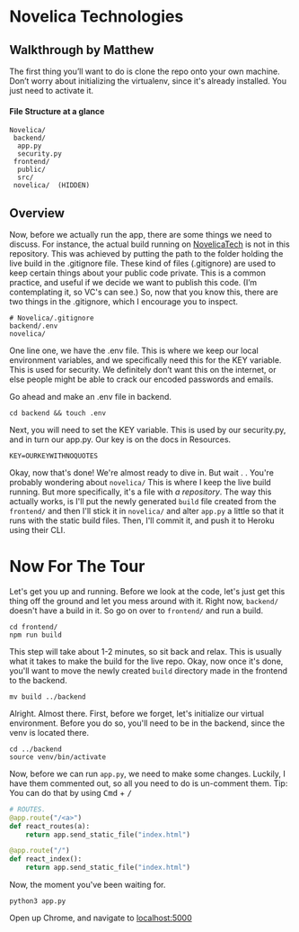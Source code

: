 # Novelica Technologies
## Walkthrough by Matthew
The first thing you’ll want to do is clone the repo onto your own machine. Don’t worry about initializing the virtualenv, since it's already installed. You just need to activate it. 

#### File Structure at a glance
```
Novelica/
 backend/
  app.py
  security.py
 frontend/
  public/
  src/
 novelica/  (HIDDEN)
```

## Overview
Now, before we actually run the app, there are some things we need to discuss. For instance, the actual build running on [NovelicaTech](https://novelicatech.com) is not in this repository. This was achieved by putting the path to the folder holding the live build in the .gitignore file. These kind of files (.gitignore) are used to keep certain things about your public code private. This is a common practice, and useful if we decide we want to publish this code. (I’m contemplating it, so VC's can see.) So, now that you know this, there are two things in the .gitignore, which I encourage you to inspect.

```
# Novelica/.gitignore
backend/.env
novelica/
```
One line one, we have the .env file. This is where we keep our local environment variables, and we specifically need this for the KEY variable. This is used for security. We definitely don’t want this on the internet, or else people might be able to crack our encoded passwords and emails.

Go ahead and make an .env file in backend.

```
cd backend && touch .env
```

Next, you will need to set the KEY variable. This is used by our security.py, and in turn our app.py. Our key is on the docs in Resources.
```
KEY=OURKEYWITHNOQUOTES
```
Okay, now that's done! We're almost ready to dive in. But wait . . You're probably wondering about ```novelica/```
This is where I keep the live build running. But more specifically, it's a file with *a repository*. The way this actually works, is I'll put the
newly generated ```build``` file created from the ```frontend/``` and then I'll stick it in ```novelica/``` and alter ```app.py``` a little so
that it runs with the static build files. Then, I'll commit it, and push it to Heroku using their CLI.

# Now For The Tour
Let's get you up and running. Before we look at the code, let's just get this thing off the ground and let you mess around with it. 
Right now, ```backend/``` doesn't have a build in it. So go on over to ```frontend/``` and run a build.

```
cd frontend/
npm run build
```

This step will take about 1-2 minutes, so sit back and relax. This is usually what it takes to make the build for the live repo.
Okay, now once it's done, you'll want to move the newly created ```build``` directory made in the frontend to the backend.

```
mv build ../backend
```
Alright. Almost there.
First, before we forget, let's initialize our virtual environment. Before you do so, you'll need to be in the backend, since the venv is located there.
```
cd ../backend
source venv/bin/activate
```

Now, before we can run ```app.py```, we need to make some changes. Luckily, I have them commented out, so all you need to do is un-comment them.
Tip: You can do that by using <kbd>Cmd</kbd> + <kbd>/</kbd>

```python
# ROUTES. 
@app.route("/<a>")
def react_routes(a):
    return app.send_static_file("index.html")

@app.route("/")
def react_index():
    return app.send_static_file("index.html")
```
Now, the moment you've been waiting for.
```
python3 app.py
```
Open up Chrome, and navigate to [localhost:5000](localhost:5000)


 
